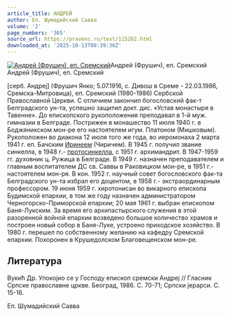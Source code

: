 ```yaml
---
article_title: АНДРЕЙ
author: Еп. Шумадийский Савва
volume: '2'
page_numbers: '365'
source_url: https://pravenc.ru/text/115262.html
downloaded_at: '2025-10-13T08:39:36Z'
---
```


[![Андрей (Фрушич), еп. Сремский](https://pravenc.ru/data/993/447/1234/i200.jpg "Кликните для увеличения картинки")](https://pravenc.ru/data/993/447/1234/i400.jpg)Андрей (Фрушич), еп. Сремский  
Андрей (Фрушич), еп. Сремский

[серб. Андреj] (Фрушич Янко; 5.07.1916, с. Дивош в Среме - 22.03.1986, Сремска-Митровица), еп. Сремский (1980-1986) Сербской Православной Церкви. С отличием закончил богословский фак-т Белградского ун-та, успешно защитил докт. дис. «Устав монастыря в Тавенне». До епископского рукоположения преподавал в 1-й муж. гимназии в Белграде. Пострижен в монашество 11 июля 1940 г. в Боджяникском мон-ре его настоятелем игум. Платоном (Мишковым). Рукоположен во диакона 12 июля того же года, во иеромонаха 2 марта 1941 г. еп. Бачским [Иринеем](https://pravenc.ru/text/Ириней.html) (Чиричем). В 1945 г. получил звание синкелла, в 1948 г.- [протосинкелла](https://pravenc.ru/text/протосинкелла.html), с 1951 г. архимандрит. В 1947-1959 гг. духовник ц. Ружица в Белграде. В 1949 г. назначен преподавателем и главным воспитателем ДС св. Саввы в Раковицком мон-ре, в 1951 г.- настоятелем мон-ря. В кон. 1952 г. научный совет богословского фак-та Белградского ун-та избрал его доцентом, в 1958 г.- экстраординарным профессором. 19 июня 1959 г. хиротонисан во викарного епископа Будимской епархии, в том же году назначен администратором Черногорско-Приморской епархии; 20 мая 1961 г. выбран епископом Баня-Лукским. За время его архипастырского служения в этой разоренной войной епархии возведено большое количество храмов и построен новый собор в Баня-Луке, устроено приходское хозяйство. В 1980 г. перешел по собственному желанию на кафедру Сремской епархии. Похоронен в Крушедолском Благовещенском мон-ре.

## Литература

Вукић Др. Упокоjио се у Господу епископ сремски Андреj // Гласник Српске православне цркве. Београд, 1986. С. 70-71; Српски jерарси. С. 15-16.

Еп. Шумадийский Савва
